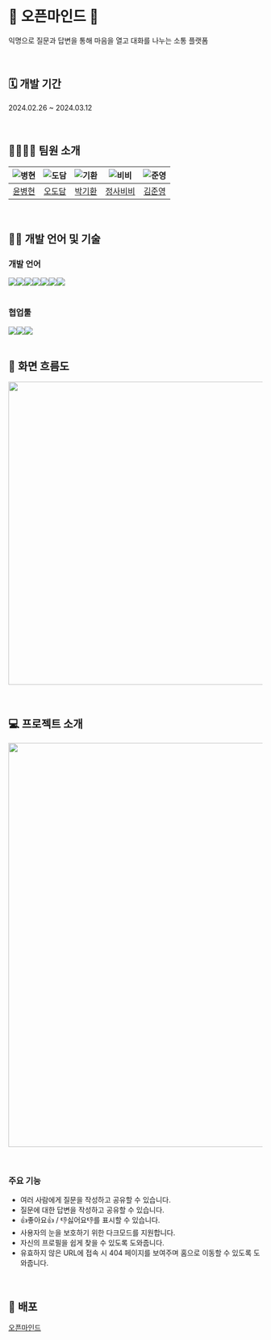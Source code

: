 # 💙 오픈마인드 💙

익명으로 질문과 답변을 통해 마음을 열고 대화를 나누는 소통 플랫폼

<br/>

## 🗓 개발 기간

2024.02.26 ~ 2024.03.12

<br/>

## 👨‍👩‍👧‍👧 팀원 소개

| <img src="https://avatars.githubusercontent.com/u/86054169?v=4" title="병현"> | <img src="https://avatars.githubusercontent.com/u/142493319?v=4" title="도담"> | <img src="https://avatars.githubusercontent.com/u/82919729?v=4" title="기환"> | <img src="https://avatars.githubusercontent.com/u/80617716?v=4" title="비비"> | <img src = "https://avatars.githubusercontent.com/u/40304565?v=4" title="준영"> |
| :---------------------------------------------------------------------------: | :----------------------------------------------------------------------------: | :---------------------------------------------------------------------------: | :---------------------------------------------------------------------------: | :-----------------------------------------------------------------------------: |
|                 [윤병현](https://github.com/78-artilleryman)                  |                     [오도담](https://github.com/Dodam0719)                     |                    [박기환](https://github.com/rlghks1490)                    |                  [정사비비](https://github.com/JeongSabibi)                   |                      [김준영](https://github.com/yohan11)                       |

<br/>

## 🧑‍💻 개발 언어 및 기술

### 개발 언어

<div style="display:flex">
    <img src="https://img.shields.io/badge/html-E34F26?style=for-the-badge&logo=html5&logoColor=white"/>
  	<img src="https://img.shields.io/badge/css-1572B6?style=for-the-badge&logo=css3&logoColor=white">
    <img src="https://img.shields.io/badge/javascript-F7DF1E?style=for-the-badge&logo=javascript&logoColor=black">
    <img src="https://img.shields.io/badge/React-61DAFB?style=for-the-badge&logo=React&logoColor=white"/>
    <img src="https://img.shields.io/badge/React router-CA4245?style=for-the-badge&logo=Reactrouter&logoColor=white"/>
    <img src="https://img.shields.io/badge/Styledcomponents-DB7093?style=for-the-badge&logo=Styledcomponents&logoColor=white"/>
    <img src="https://img.shields.io/badge/github-181717?style=for-the-badge&logo=github&logoColor=white">
</div>

<br/>

### 협업툴

<div style="display:flex">
  <img src="https://img.shields.io/badge/notion-444444?style=for-the-badge&logo=notion&logoColor=white" />
  <img src="https://img.shields.io/badge/discord-5865F2?style=for-the-badge&logo=discord&logoColor=white" />
  <img src="https://img.shields.io/badge/github-181717?style=for-the-badge&logo=github&logoColor=white" />
</div>

<br/>

## 🧩 화면 흐름도

<p align="center">
  <img src="https://github.com/JeongSabibi/memo/assets/80617716/890cad59-6f5d-403c-99e9-d52b8420bf35" width="600" />
</p>

<br/>

## 💻 프로젝트 소개

<p align="center">
  <img src="https://github.com/JeongSabibi/memo/assets/80617716/340f8cbf-3cd5-46fa-a399-aedc753d746f" width="800" />
</p>

<br/>

### 주요 기능

- 여러 사람에게 질문을 작성하고 공유할 수 있습니다.
- 질문에 대한 답변을 작성하고 공유할 수 있습니다.
- 👍좋아요👍 / 👎싫어요👎를 표시할 수 있습니다.
- 사용자의 눈을 보호하기 위한 다크모드를 지원합니다.
- 자신의 프로필을 쉽게 찾을 수 있도록 도와줍니다.
- 유효하지 않은 URL에 접속 시 404 페이지를 보여주며 홈으로 이동할 수 있도록 도와줍니다.

<br/>

## 🔗 배포

[오픈마인드](https://codeit-8team-open-mind-three.vercel.app/)
